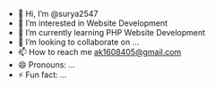- 👋 Hi, I’m @surya2547
- 👀 I’m interested in Website Development
- 🌱 I’m currently learning PHP Website Development
- 💞️ I’m looking to collaborate on ...
- 📫 How to reach me ak1608405@gmail.com
- 😄 Pronouns: ...
- ⚡ Fun fact: ...

<!---
surya2547/surya2547 is a ✨ special ✨ repository because its `README.md` (this file) appears on your GitHub profile.
You can click the Preview link to take a look at your changes.
--->
